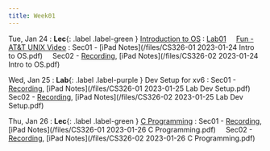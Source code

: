 ```yaml
---
title: Week01
---
```


Tue, Jan 24
: **Lec**{: .label .label-green } [Introduction to OS](/notes/lecture01)
: [Lab01](/assignments/lab01)
&nbsp; &nbsp; 
[Fun - AT&T UNIX Video](https://www.youtube.com/watch?v=tc4ROCJYbm0)
: Sec01 - [iPad Notes](/files/CS326-01 2023-01-24 Intro to OS.pdf)
&nbsp; &nbsp;
Sec02 - [Recording](https://usfca.zoom.us/rec/share/9ofXGqR6V8RxxUUHkp8I1x5CdP9JHweUK9miEEhmORLKDN_r1FtBZgx0SoxKjWbi.fbnkFVRk18exDHBw?startTime=1674600465000),
          [iPad Notes](/files/CS326-02 2023-01-24 Intro to OS.pdf)
  
Wed, Jan 25
: **Lab**{: .label .label-purple } Dev Setup for xv6
: Sec01 - [Recording](https://usfca.zoom.us/rec/share/5msyughU4OrA1nRyRmlvDR3nTGcYnr_23GxcTwCz3RiyfnRDBWH-Db80omvahU7t.PRc1GB62uu6gQM2q?startTime=1674694547000),
          [iPad Notes](/files/CS326-01 2023-01-25 Lab Dev Setup.pdf)
&nbsp; &nbsp;
Sec02 - [Recording](https://usfca.zoom.us/rec/share/oEF5U5twP43YXAE7O_ekTlkx3_LytmRA5wCVnQKz8YAQEiI16ptpJk2os_T7dY_y.32ngscUnvY_q5MCW?startTime=1674700252000),
        [iPad Notes](/files/CS326-02 2023-01-25 Lab Dev Setup.pdf)

Thu, Jan 26
: **Lec**{: .label .label-green } [C Programming](/notes/lecture02)
: Sec01 - [Recording](https://usfca.zoom.us/rec/share/mvv7-xRLlif8J69w8vi48fOLBIqZc18_6yb2Lu9QPyFqBcY_aj9PwX3PPwLA6wOT.O693H9IOEZ1L5RLP?startTime=1674749135000),
          [iPad Notes](/files/CS326-01 2023-01-26 C Programming.pdf)
&nbsp; &nbsp;
Sec02 - [Recording](https://usfca.zoom.us/rec/share/-ZDtkiwPa1PoKWHMW4VAGKLYG-PjDhZ0WaIqwy6xwK0JhtOadXmyr8wKF0zyR_1j.brlAkyughFuoCquD?startTime=1674772702000),
        [iPad Notes](/files/CS326-02 2023-01-26 C Programming.pdf)
